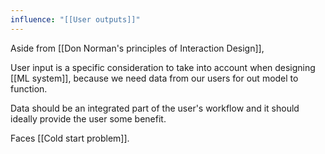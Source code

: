```yaml
---
influence: "[[User outputs]]"
---
```


Aside from [[Don Norman's principles of Interaction Design]], 

User input is a specific consideration to take into account when designing [[ML system]], because we need data from our users for out model to function. 

Data should be an integrated part of the user's workflow and it should ideally provide the user some benefit. 

Faces [[Cold start problem]]. 
